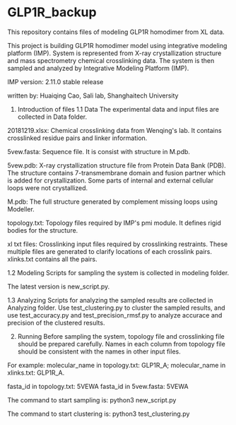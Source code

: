 # GLP1R_backup
This repository contains files of modeling GLP1R homodimer from XL data.

This project is building GLP1R homodimer model using integrative modeling
 platform (IMP). System is represented from X-ray crystallization structure
 and mass spectrometry chemical crosslinking data. The system is then sampled
 and analyzed by Integrative Modeling Platform (IMP).

IMP version: 2.11.0 stable release

written by: Huaiqing Cao, Sali lab, Shanghaitech University

1. Introduction of files
1.1 Data
The experimental data and input files are collected in Data folder.

20181219.xlsx: Chemical crosslinking data from Wenqing's lab. It contains
 crosslinked residue pairs and linker information.

5vew.fasta: Sequence file. It is consist with structure in M.pdb.

5vew.pdb: X-ray crystallization structure file from Protein Data Bank (PDB).
 The structure contains 7-transmembrane domain and fusion partner which is 
 added for crystallization. Some parts of internal and external cellular
 loops were not crystallized. 

M.pdb: The full structure generated by complement missing loops using Modeller.

topology.txt: Topology files required by IMP's pmi module.
 It defines rigid bodies for the structure.

xl txt files: Crosslinking input files required by crosslinking restraints.
 These multiple files are generated to clarify locations of each crosslink
 pairs. xlinks.txt contains all the pairs.


1.2 Modeling
Scripts for sampling the system is collected in modeling folder.

The latest version is new_script.py.


1.3 Analyzing
Scripts for analyzing the sampled results are collected in Analyzing folder.
 Use test_clustering.py to cluster the sampled results, and use
 test_accuracy.py and test_precision_rmsf.py to analyze accurace and
 precision of the clustered results.


2. Running
Before sampling the system, topology file and crosslinking file should be 
 prepared carefully. Names in each column from topology file should be 
 consistent with the names in other input files. 

For example:
molecular_name in topology.txt: GLP1R_A;
molecular_name in xlinks.txt: GLP1R_A.

fasta_id in topology.txt: 5VEWA
fasta_id in 5vew.fasta: 5VEWA

The command to start sampling is: python3 new_script.py

The command to start clustering is: python3 test_clustering.py
